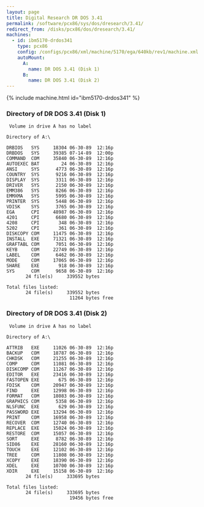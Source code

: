 ```yaml
---
layout: page
title: Digital Research DR DOS 3.41
permalink: /software/pcx86/sys/dos/dresearch/3.41/
redirect_from: /disks/pcx86/dos/dresearch/3.41/
machines:
  - id: ibm5170-drdos341
    type: pcx86
    config: /configs/pcx86/xml/machine/5170/ega/640kb/rev1/machine.xml
    autoMount:
      A:
        name: DR DOS 3.41 (Disk 1)
      B:
        name: DR DOS 3.41 (Disk 2)
---
```


{% include machine.html id="ibm5170-drdos341" %}

### Directory of DR DOS 3.41 (Disk 1)

	 Volume in drive A has no label

	Directory of A:\

	DRBIOS   SYS     18304 06-30-89  12:16p
	DRBDOS   SYS     39385 07-14-89  12:00p
	COMMAND  COM     35840 06-30-89  12:16p
	AUTOEXEC BAT        24 06-30-89  12:16p
	ANSI     SYS      4773 06-30-89  12:16p
	COUNTRY  SYS      9216 06-30-89  12:16p
	DISPLAY  SYS      3311 06-30-89  12:16p
	DRIVER   SYS      2150 06-30-89  12:16p
	EMM386   SYS      8266 06-30-89  12:16p
	EMMXMA   SYS      5995 06-30-89  12:16p
	PRINTER  SYS      5448 06-30-89  12:16p
	VDISK    SYS      3765 06-30-89  12:16p
	EGA      CPI     48987 06-30-89  12:16p
	4201     CPI      6680 06-30-89  12:16p
	4208     CPI       348 06-30-89  12:16p
	5202     CPI       361 06-30-89  12:16p
	DISKCOPY COM     11475 06-30-89  12:16p
	INSTALL  EXE     71321 06-30-89  12:16p
	GRAFTABL COM      7051 06-30-89  12:16p
	KEYB     COM     22749 06-30-89  12:16p
	LABEL    COM      6462 06-30-89  12:16p
	MODE     COM     17065 06-30-89  12:16p
	SHARE    EXE       918 06-30-89  12:16p
	SYS      COM      9658 06-30-89  12:16p
	       24 file(s)     339552 bytes

	Total files listed:
	       24 file(s)     339552 bytes
	                       11264 bytes free

### Directory of DR DOS 3.41 (Disk 2)

	 Volume in drive A has no label

	Directory of A:\

	ATTRIB   EXE     11026 06-30-89  12:16p
	BACKUP   COM     18787 06-30-89  12:16p
	CHKDSK   COM     21255 06-30-89  12:16p
	COMP     COM     11081 06-30-89  12:16p
	DISKCOMP COM     11267 06-30-89  12:16p
	EDITOR   EXE     23416 06-30-89  12:16p
	FASTOPEN EXE       675 06-30-89  12:16p
	FDISK    COM     20947 06-30-89  12:16p
	FIND     EXE     12998 06-30-89  12:16p
	FORMAT   COM     18083 06-30-89  12:16p
	GRAPHICS COM      5358 06-30-89  12:16p
	NLSFUNC  EXE       629 06-30-89  12:16p
	PASSWORD EXE     13294 06-30-89  12:16p
	PRINT    COM     16958 06-30-89  12:16p
	RECOVER  COM     12740 06-30-89  12:16p
	REPLACE  EXE     15024 06-30-89  12:16p
	RESTORE  COM     15057 06-30-89  12:16p
	SORT     EXE      8782 06-30-89  12:16p
	SID86    EXE     28160 06-30-89  12:16p
	TOUCH    EXE     12102 06-30-89  12:16p
	TREE     COM     11808 06-30-89  12:16p
	XCOPY    EXE     18390 06-30-89  12:16p
	XDEL     EXE     10700 06-30-89  12:16p
	XDIR     EXE     15158 06-30-89  12:16p
	       24 file(s)     333695 bytes

	Total files listed:
	       24 file(s)     333695 bytes
	                       19456 bytes free
